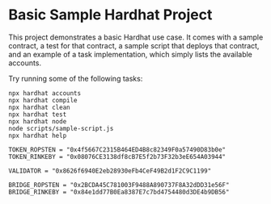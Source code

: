 # Basic Sample Hardhat Project

This project demonstrates a basic Hardhat use case. It comes with a sample contract, a test for that contract, a sample script that deploys that contract, and an example of a task implementation, which simply lists the available accounts.

Try running some of the following tasks:

```shell
npx hardhat accounts
npx hardhat compile
npx hardhat clean
npx hardhat test
npx hardhat node
node scripts/sample-script.js
npx hardhat help
```

```shell
TOKEN_ROPSTEN = "0x4f5667C2315B464ED4B8c82349F0a57490D83b0e"
TOKEN_RINKEBY = "0x08076CE3138df8cB7E5f2b73F32b3eE654A03944"

VALIDATOR = "0x8626f6940E2eb28930eFb4CeF49B2d1F2C9C1199"

BRIDGE_ROPSTEN = "0x2BCDA45C781003F9488A890737F8A32dDD31e56F"
BRIDGE_RINKEBY = "0x84e1dd77B0Ea8387E7c7bd4754480d3DE4b9DB56"
```
